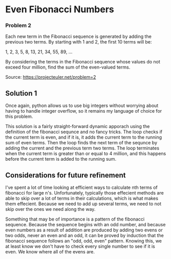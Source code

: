 # Even Fibonacci Numbers
### Problem 2

Each new term in the Fibonacci sequence is generated by adding the previous two terms. By starting with 1 and 2, the first 10 terms will be:

1, 2, 3, 5, 8, 13, 21, 34, 55, 89, ...

By considering the terms in the Fibonacci sequence whose values do not exceed four million, find the sum of the even-valued terms.

Source: https://projecteuler.net/problem=2

## Solution 1

Once again, python allows us to use big integers without worrying about having to handle integer overflow, so it remains my language of choice for this problem.

This solution is a fairly straight-forward dynamic apporach using the definition of the fibonacci sequnce and no fancy tricks.
The loop checks if the current term is even, and if it is, it adds the current term to the running sum of even terms. 
Then the loop finds the next term of the sequnce by adding the current and the previous term two terms. 
The loop terminates when the current term is greater than or equal to 4 million, and this happens before the current term is added to the running sum.

## Considerations for future refinement

I've spent a lot of time looking at efficient ways to calculate nth terms of fibonacci for large n's. Unfortunately, typically those effecient methods are able to skip over a lot of terms in their calculations, which is what makes them effecient. Because we need to add up several terms, we need to not skip over the ones we need along the way.   

Something that may be of importance is a pattern of the fibonacci sequence. Because the sequence begins with an odd number, 
and because even numbers as a result of addition are produced by adding two evens or two odds, never an even and an odd, 
it can be proved by induction that the fibonacci sequence follows an "odd, odd, even" pattern. 
Knowing this, we at least know we don't have to check every single number to see if it is even. 
We know where all of the evens are.
